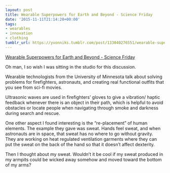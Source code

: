 ```yaml
---
layout: post
title: Wearable Superpowers for Earth and Beyond - Science Friday
date: '2015-11-11T21:14:20+00:00'
tags:
- wearables
- innovation
- clothing
tumblr_url: https://yvonniks.tumblr.com/post/133040276551/wearable-superpowers-for-earth-and-beyond
---
```

[Wearable Superpowers for Earth and Beyond - Science Friday](http://www.sciencefriday.com/segments/wearable-superpowers-for-earth-and-beyond/)  

Oh man, I so wish I was sitting in the studio for this discussion. &nbsp;

Wearable technologists from the University of Minnesota talk about solving problems for firefighters, astronauts, and creating real functional outfits that you see from sci-fi movies.&nbsp;

Ultrasonic waves are used in firefighters’ gloves to give a vibration/ haptic feedback whenever there is an object in their path, which is helpful to avoid obstacles or locate people when navigating through smoke and darkness during search and rescue. &nbsp;

One other aspect I found interesting is the&nbsp;“re-placement” of human elements. The example they gave was sweat. Hands feel sweat, and when astronauts are in space, that sweat has no where to go without gravity. They are working on heat regulated ventilation garments where they can put the sweat on the back of the hand so that it doesn’t affect dexterity.&nbsp;

Then I thought about my sweat. Wouldn’t it be cool if my sweat produced in my armpits could be wicked away somehow and moved toward the bottom of my arms?&nbsp;
